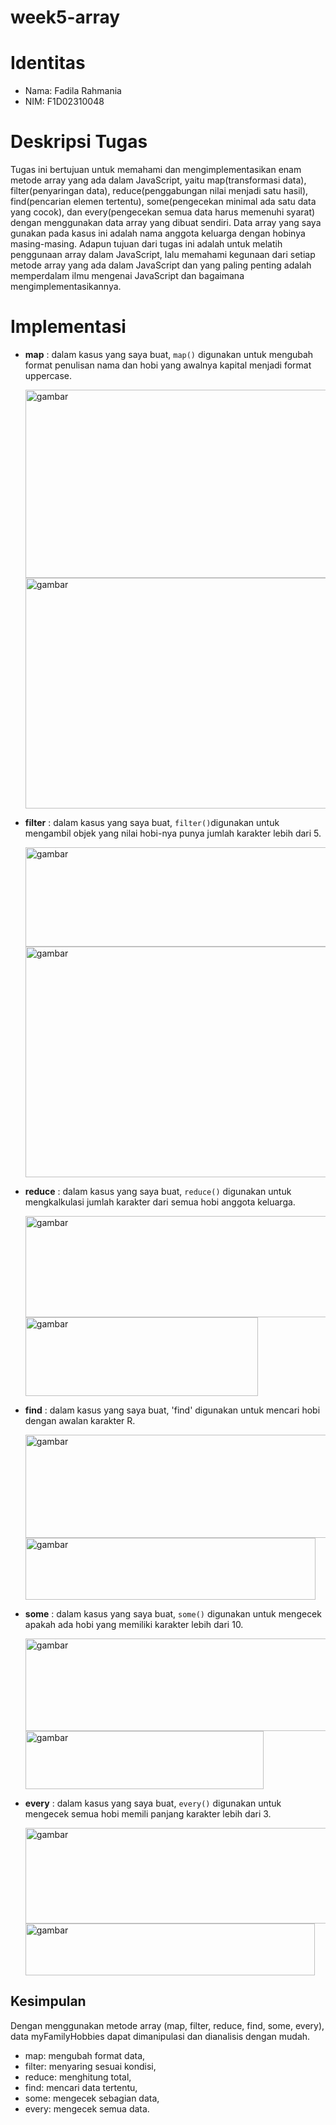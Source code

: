 # week5-array
# Identitas
- Nama: Fadila Rahmania
- NIM: F1D02310048
# Deskripsi Tugas
Tugas ini bertujuan untuk memahami dan mengimplementasikan enam metode array yang ada dalam JavaScript, yaitu map(transformasi data), filter(penyaringan data), reduce(penggabungan nilai menjadi satu hasil), find(pencarian elemen tertentu), some(pengecekan minimal ada satu data yang cocok), dan every(pengecekan semua data harus memenuhi syarat) dengan menggunakan data array yang dibuat sendiri. Data array yang saya gunakan pada kasus ini adalah nama anggota keluarga dengan hobinya masing-masing. Adapun tujuan dari tugas ini adalah untuk melatih penggunaan array dalam JavaScript, lalu memahami kegunaan dari setiap metode array yang ada dalam JavaScript dan yang paling penting adalah memperdalam ilmu mengenai JavaScript dan bagaimana mengimplementasikannya.
# Implementasi
- **map** : dalam kasus yang saya buat, `map()` digunakan untuk mengubah format penulisan nama dan hobi yang awalnya kapital menjadi format uppercase.
  
  <img width="643" height="301" alt="gambar" src="https://github.com/user-attachments/assets/1151e970-ba37-47bf-a9ae-9e11ef665f8b" />

  <img width="534" height="369" alt="gambar" src="https://github.com/user-attachments/assets/99eb51c3-f7ef-4693-8732-3801782fbbbd" />

- **filter** : dalam kasus yang saya buat, `filter()`digunakan untuk mengambil objek yang nilai hobi-nya punya jumlah karakter lebih dari 5.
  
  <img width="825" height="159" alt="gambar" src="https://github.com/user-attachments/assets/91b6474d-8793-4e22-bbe0-82cef0958870" />

  <img width="529" height="369" alt="gambar" src="https://github.com/user-attachments/assets/321df3a3-0de6-4cfc-89dd-66f597516613" />

- **reduce** : dalam kasus yang saya buat, `reduce()` digunakan untuk mengkalkulasi jumlah karakter dari semua hobi anggota keluarga.

  <img width="951" height="162" alt="gambar" src="https://github.com/user-attachments/assets/9d33430e-bd3d-4533-8cf4-5b953901d988" />

  <img width="372" height="126" alt="gambar" src="https://github.com/user-attachments/assets/60b00292-2790-4977-a336-36d69a034fe9" />

- **find** : dalam kasus yang saya buat, 'find' digunakan untuk mencari hobi dengan awalan karakter R.

  <img width="819" height="165" alt="gambar" src="https://github.com/user-attachments/assets/002a8638-e7a1-404e-8eec-5bbb9fb35778" />

  <img width="464" height="99" alt="gambar" src="https://github.com/user-attachments/assets/43ba57ac-36ff-41a8-88a3-a0d7b93c2332" />

- **some** : dalam kasus yang saya buat, `some()` digunakan untuk mengecek apakah ada hobi yang memiliki karakter lebih dari 10.
  
  <img width="844" height="148" alt="gambar" src="https://github.com/user-attachments/assets/5c8f0877-3fe4-4b82-a51b-f0d31a299c29" />

  <img width="381" height="93" alt="gambar" src="https://github.com/user-attachments/assets/ebcf240f-f846-4a3f-bc02-8f5843c132d7" />

- **every** : dalam kasus yang saya buat, `every()` digunakan untuk mengecek semua hobi memili panjang karakter lebih dari 3.

  <img width="833" height="153" alt="gambar" src="https://github.com/user-attachments/assets/d50a39cb-bcb5-4c2e-a7b2-b57bf77306c9" />

  <img width="463" height="83" alt="gambar" src="https://github.com/user-attachments/assets/112ab27e-01db-4e93-a311-8d52533bc3f4" />
## Kesimpulan 
Dengan menggunakan metode array (map, filter, reduce, find, some, every), data myFamilyHobbies dapat dimanipulasi dan dianalisis dengan mudah.
- map: mengubah format data,
- filter: menyaring sesuai kondisi,
- reduce: menghitung total,
- find: mencari data tertentu,
- some: mengecek sebagian data,
- every: mengecek semua data.

